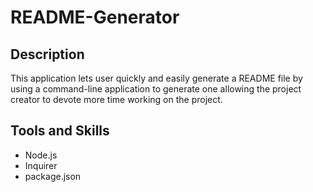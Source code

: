 # README-Generator

## Description
This application lets user quickly and easily generate a README file by using a command-line application to generate one allowing the project creator to devote more time working on the project.

## Tools and Skills
- Node.js
- Inquirer
- package.json
